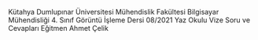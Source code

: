 Kütahya Dumlupınar Üniversitesi
Mühendislik Fakültesi
Bilgisayar Mühendisliği
4. Sınıf Görüntü İşleme Dersi
08/2021 Yaz Okulu Vize Soru ve Cevapları
Eğitmen Ahmet Çelik

